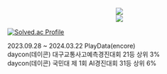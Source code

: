 <div align=center>
	<br>
<img src="https://github-readme-stats.vercel.app/api/top-langs/?username=stfano&layout=compact&theme=dark">
	<br>
<img src="https://github-readme-stats.vercel.app/api?username=stfano&theme=transparent&show_icons=true">
<!-- <img src="https://github-readme-stats.vercel.app/api?username=stfano&show_icons=true"> -->
<br>
</div>

[![Solved.ac Profile](http://mazassumnida.wtf/api/generate_badge?boj=fano99)](https://solved.ac/fano99)<br/>




2023.09.28 ~ 2024.03.22 PlayData(encore)
<br>
daycon(데이콘) 대구교통사고예측경진대회 21등 상위 3% 
<br>
daycon(데이콘) 국민대 제 1회 AI경진대회 31등 상위 6%
